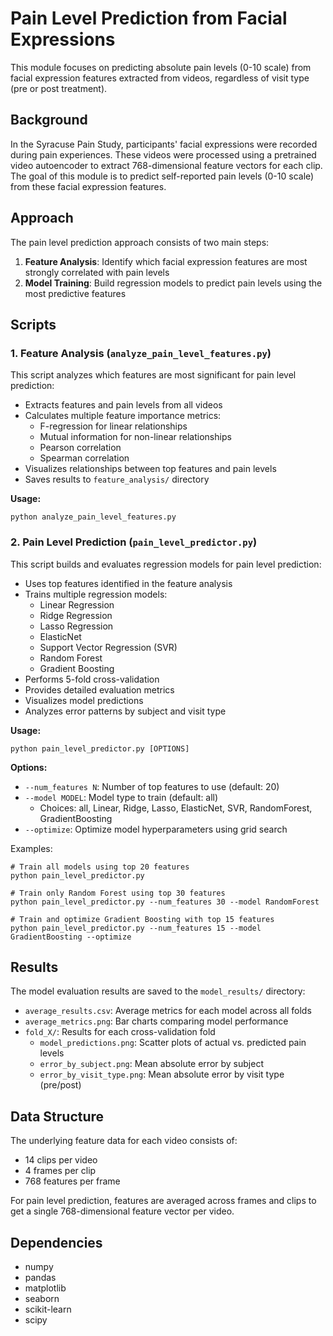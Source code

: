 # Pain Level Prediction from Facial Expressions

This module focuses on predicting absolute pain levels (0-10 scale) from facial expression features extracted from videos, regardless of visit type (pre or post treatment).

## Background

In the Syracuse Pain Study, participants' facial expressions were recorded during pain experiences. These videos were processed using a pretrained video autoencoder to extract 768-dimensional feature vectors for each clip. The goal of this module is to predict self-reported pain levels (0-10 scale) from these facial expression features.

## Approach

The pain level prediction approach consists of two main steps:

1. **Feature Analysis**: Identify which facial expression features are most strongly correlated with pain levels
2. **Model Training**: Build regression models to predict pain levels using the most predictive features

## Scripts

### 1. Feature Analysis (`analyze_pain_level_features.py`)

This script analyzes which features are most significant for pain level prediction:

- Extracts features and pain levels from all videos
- Calculates multiple feature importance metrics:
  - F-regression for linear relationships
  - Mutual information for non-linear relationships
  - Pearson correlation
  - Spearman correlation
- Visualizes relationships between top features and pain levels
- Saves results to `feature_analysis/` directory

**Usage:**
```
python analyze_pain_level_features.py
```

### 2. Pain Level Prediction (`pain_level_predictor.py`)

This script builds and evaluates regression models for pain level prediction:

- Uses top features identified in the feature analysis
- Trains multiple regression models:
  - Linear Regression
  - Ridge Regression
  - Lasso Regression
  - ElasticNet
  - Support Vector Regression (SVR)
  - Random Forest
  - Gradient Boosting
- Performs 5-fold cross-validation
- Provides detailed evaluation metrics
- Visualizes model predictions
- Analyzes error patterns by subject and visit type

**Usage:**
```
python pain_level_predictor.py [OPTIONS]
```

**Options:**
- `--num_features N`: Number of top features to use (default: 20)
- `--model MODEL`: Model type to train (default: all)
  - Choices: all, Linear, Ridge, Lasso, ElasticNet, SVR, RandomForest, GradientBoosting
- `--optimize`: Optimize model hyperparameters using grid search

Examples:
```
# Train all models using top 20 features
python pain_level_predictor.py

# Train only Random Forest using top 30 features
python pain_level_predictor.py --num_features 30 --model RandomForest

# Train and optimize Gradient Boosting with top 15 features
python pain_level_predictor.py --num_features 15 --model GradientBoosting --optimize
```

## Results

The model evaluation results are saved to the `model_results/` directory:

- `average_results.csv`: Average metrics for each model across all folds
- `average_metrics.png`: Bar charts comparing model performance
- `fold_X/`: Results for each cross-validation fold
  - `model_predictions.png`: Scatter plots of actual vs. predicted pain levels
  - `error_by_subject.png`: Mean absolute error by subject
  - `error_by_visit_type.png`: Mean absolute error by visit type (pre/post)

## Data Structure

The underlying feature data for each video consists of:
- 14 clips per video
- 4 frames per clip
- 768 features per frame

For pain level prediction, features are averaged across frames and clips to get a single 768-dimensional feature vector per video.

## Dependencies

- numpy
- pandas
- matplotlib
- seaborn
- scikit-learn
- scipy 